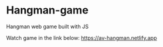 # Hangman-game
Hangman web game built with JS

Watch game in the link below:
https://av-hangman.netlify.app
